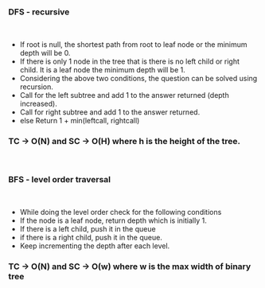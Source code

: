 ### DFS - recursive
​
- If root is null, the shortest path from root to leaf node or the minimum depth will be 0.
- If there is only 1 node in the tree that is there is no left child or right child. It is a leaf node the minimum depth will be 1.
- Considering the above two conditions, the question can be solved using recursion.
- Call for the left subtree and add 1 to the answer returned (depth increased).
- Call for right subtree and add 1 to the answer returned.
- else Return 1  + min(leftcall, rightcall)
​
### TC -> O(N) and SC -> O(H) where h is the height of the tree.
​
### BFS - level order traversal
​
- While doing the level order check for the following conditions
- If the node is a leaf node, return depth which is initially 1.
- If there is a left child, push it in the queue
- if there is a right child, push it in the queue.
- Keep incrementing the depth after each level.
​
### TC -> O(N) and SC -> O(w) where w is the max width of binary tree